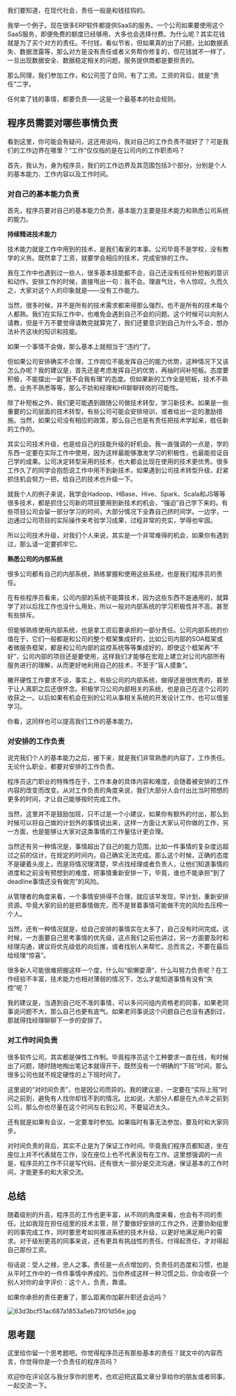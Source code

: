 我们要知道，在现代社会，责任一般是和钱挂钩的。

我举一个例子。现在很多ERP软件都提供SaaS的服务。一个公司如果要使用这个SaaS服务，即便免费的额度已经够用，大多也会选择付费。为什么呢？其实花钱就是为了买个对方的责任。不付钱，看似节省，但如果真的出了问题，比如数据丢失、数据泄露等，那么对方是没有责任或者义务帮你修复的，但花钱就不一样了，一旦出现数据安全、数据稳定相关的问题，服务提供商都是要担责的。

那么同理，我们参加工作，和公司签了合同，有了工资。工资的背后，就是“责任”二字。

任何拿了钱的事情，都要负责——这是一个最基本的社会规则。

## 程序员需要对哪些事情负责

看到这里，你可能会有疑问，这还用说吗，我对自己的工作负责不就好了？可是我们的工作边界在哪里？“工作”仅仅指的是在公司内的工作职责吗？

首先，我认为，身为程序员，我们的工作边界及其范围包括3个部分，分别是个人的基本能力、工作内容以及工作时间。

### 对自己的基本能力负责

首先，程序员要对自己的基本能力负责，基本能力主要是技术能力和熟悉公司系统的能力。

**持续精进技术能力** 

技术能力就是工作中用到的技术，是我们看家的本事。公司毕竟不是学校，没有教学的义务。既然拿了工资，就要学会相应的技术，完成安排的工作。

我在工作中也遇到过一些人，很多基本技能都不会，自己还没有任何补短板的意识和动作。安排工作的时候，直接甩出一句：我不会。理直气壮，令人惊叹。久而久之，大家对这个人的印象就是——没有工作能力。

当然，很多时候，并不是所有的技术需求都来得那么强烈，也不是所有的技术每个人都熟。我们在实际工作中，也难免会遇到自己不会的问题。这个时候可以向别人请教，但是千万不要觉得请教完就算完了，我们还要意识到自己为什么不会，想办法补齐这块的知识和技能。

如果一个事情不会做，那么基本上就相当于“违约”了。

但如果公司安排确实不合理，工作岗位不能发挥自己的能力优势，这种情况下又该怎么办呢？我的建议是，首先还是考虑发挥自己的优势，再抽时间补短板。态度要积极，不能摆出一副“我不会我有理”的态度。但如果新的工作全是短板，技术不熟悉，业务不熟悉等等，那么不妨和经理和HR聊聊转岗的可能性。

除了补短板之外，我们更可能遇到跟随公司做技术转型，学习新技术。如果是一些重要的公司层面的技术转型，有些公司可能会安排培训，或者给出一定的激励措施。当然，如果公司没有相应的政策，那么自己也是有责任把技术学起来，胜任新的工作的。

其实公司技术升级，也是给自己的技能升级的好机会。我一直强调的一点是，学的东西一定要在实际工作中使用，因为这样最能够激发学习的积极性，也最能验证自己学的成果。公司决定转型采用的技术，也大都会比现在使用的技术更优秀。很多工作久了的同学会抱怨说工作中用不到新技术，如果遇到公司技术转型升级，赶紧抓住机会努力一把，给自己的技术也升级一下。

就我个人的例子来说，我学会Hadoop、HBase、Hive、Spark、Scala和JS等等很多技术，都是抓住公司新的项目要用到新技术的机会，“强迫”自己学下来的。有些项目公司会留一部分学习的时间，大部分情况下全靠自己挤时间学。一边学，一边通过公司项目的实际操作来考验学习成果，过程非常的充实，学得也牢固。

所以公司技术升级，对我们个人来说，其实是一个非常难得的机会，如果你有遇到过，那么请一定要抓牢它。

**熟悉公司的内部系统** 

很多公司都有自己的内部系统，熟练掌握和使用这些系统，也是我们程序员的责任。

在有些程序员看来，公司内部的系统不能算技术，因为这些东西不是通用的，就算学了对以后找工作也没什么用处，所以一般对内部系统的学习积极性并不高，甚至有些排斥。

但能够熟练使用内部系统，也是拿工资后要承担的一部分责任。公司内部系统的价值在于，它们一般都是和公司的整个框架集成好的，比如公司内部的SOA框架或者微服务框架，都是和公司内部的监控系统等等集成好的，即使这个框架再“不好”，公司内部的项目还是要使用，这样我们才能够在宏观上建立对公司内部所有服务进行的理解，从而更好地利用自己的技术，不至于“盲人摸象”。

撇开硬性工作要求不谈，事实上，有些公司的内部系统，做得还是很优秀的，甚至于让人离职之后还很怀念。积极学习公司内部相关的系统，也是自己在这个公司的收获之一。以后如果有机会在别的公司从事相关系统的开发设计工作，也可以借鉴学习。

你看，这同样也可以提高我们工作的基本能力。

### 对安排的工作负责

说完我们个人的基本能力之后，接下来，就是我们非常熟悉的内容了，工作责任。无论什么职业，都要对安排的工作负责。

程序员这门职业的特殊性在于，工作本身的具体内容和难度，会随着被安排的工作内容的改变而改变。从对工作负责的角度来说，我们大部分人会付出比当时预想的更多的时间，才让自己能够按时完成工作。

当然，这里并不是鼓励加班，只不过是一个小建议，如果你有额外的付出，那么到时候可以将自己做的计划外的事情说出来，这样一方面让大家认可你做的工作，另一方面，也是能够让大家对这类事情的工作量估计更合理。

当然还有另一种情况是，事情超出了自己的能力范围，比如一件事情的复杂度远超过之前的估计，在规定的时间内，自己确实无法完成。那么这个时候，正确的态度不是硬着头皮上，而是将情况理清楚，早点找经理或者负责人，让他们知道事情的进度和之前没有预想到的难度，把事情重新安排一下。毕竟，谁也不能承担“到了deadline事情还没有做完”的风险。

从管理者的角度来看，一个事情安排得不合理，就应该早发现，早计划，重新安排资源。毕竟大家的目的是把事情做完，而不是冒着事情可能做不完的风险去压榨一个人。

当然，还有一种情况就是，给自己安排的事情实在太多了，自己没有时间完成。这时候，一方面要自己思考事情的优先级，这点我们之前也讲过，另一方面要及时和经理沟通，建议将优先级低的向后推，或者找别人来帮忙。总而言之，不要在最后给经理“惊喜”。

很多新人可能很难把握这样一个度，什么叫“偷懒耍滑”，什么叫努力负责呢？在工作经验不丰富，技术能力也相对薄弱的情况下，怎么才能知道事情有没有“失控”呢？

我的建议是，当遇到自己吃不准的事情，可以多问问组内资格老的同事，如果老同事说问题不大，那么自己也更有底气。如果老同事说这个问题自己也没有遇到过，那就得找经理聊聊下一步的安排了。

### 对工作时间负责

很多软件公司，其实都是弹性工作制。毕竟程序员这个工种要求一直在线，有时候出了问题，随时随地掏出笔记本就得开干。既然没有一个明确的“下班”时间，那么很多公司也就不规定硬性的上下班时间了。

这里说的“对时间负责”，也是因公司而异的。我的建议是，一定要在“实际上班”时间之前到，避免有人找你却找不到的情况。比如说，大部分人都是在九点半之前到公司，那么你也尽量在这个时间左右到公司，不要延迟太久。

还有就是如果有会议，一定要准时参加。如果临时有事无法参加，要及时和大家同步。

对时间负责的背后，其实不止是为了保证工作时间。毕竟我们程序员都知道，坐在座位上并不代表就在工作，没在座位上也不代表没有在工作。这里想强调的一点是，程序员的工作不只是写代码，还有很大一部分是交流沟通，保证基本的工作时间，才能更多的和大家交流。

## 总结

随着级别的升高，程序员的工作也更丰富，从不同的角度来看，也会有不同的责任。比如我现在担任组里的技术主管，除了要做好安排的工作之外，还要协助组里的同事完成工作，同时要思考如何推进系统的技术升级，以更好地满足用户的需求。对于级别更高的同事来说，还有更具有挑战性的责任。付得起责任，才对得起自己那份工资。

俗话说：受人之禄，忠人之事。责任是一点点增加的，负责任的态度和习惯，也是从平时工作中的一件件事情中养成的。当你养成这样一种习惯之后，你会收获一个别人对你的金字评价：这个人，负责，靠谱。

如果你承担的责任更重了，那么距离你加薪升职还会远吗？

![63d3bcf51ac687a1853a5eb73f01d56e.jpg][]

## 思考题

这里给你留一个思考题吧。你觉得程序员还有那些基本的责任？就文中的内容而言，你觉得你是一个负责任的程序员吗？

欢迎你在评论区与我分享你的思考，也欢迎把这篇文章分享给你的朋友或者同事，一起交流一下。


[63d3bcf51ac687a1853a5eb73f01d56e.jpg]: https://static001.geekbang.org/resource/image/63/6e/63d3bcf51ac687a1853a5eb73f01d56e.jpg

